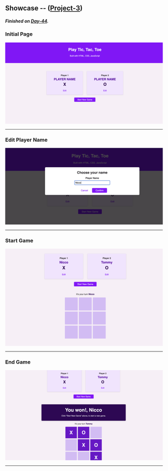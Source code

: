 ## Showcase -- ([Project-3](/Code_Snippets/Project-3))
##### Finished on [Day-44](/Notes/Day-44).
### Initial Page
<img alt="index.html" src="/Code_Snippets/Project-3/showcase/initial.png" />

---

### Edit Player Name
<img alt="edit-name" src="/Code_Snippets/Project-3/showcase/edit-name.png" />

---

### Start Game
<img alt="start-game" src="/Code_Snippets/Project-3/showcase/start-game.png" />

---

### End Game
<img alt="end-game" src="/Code_Snippets/Project-3/showcase/end-game.png" />

---
